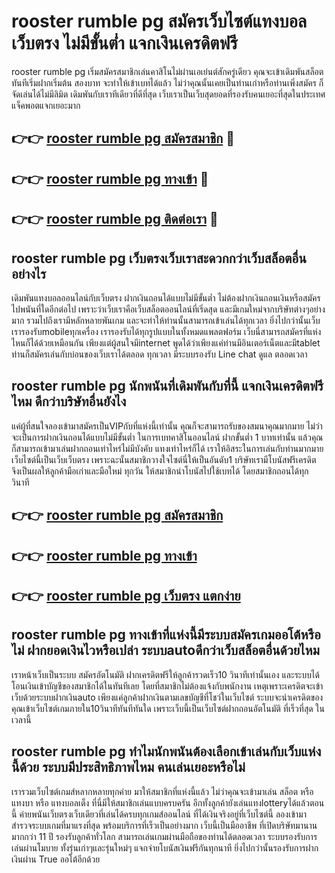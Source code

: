 # rooster rumble pg สมัครเว็บไซต์แทงบอลเว็บตรง ไม่มีขั้นต่ำ แจกเงินเครดิตฟรี

rooster rumble pg เริ่มสมัครสมาชิกเล่นคาสิโนไม่ผ่านเอเย่นต์สักครู่เดียว คุณจะเข้าเดิมพันสล็อตทันทีเริ่มฝากเริ่มต้น สองบาท จะทำให้เข้าเบทได้แล้ว ไม่ว่าคุณนั้นเคยเป็นท่านเก่าหรือท่านเพิ่งสมัคร ก็จัดเล่นได้ไม่มีลิมิต เดิมพันกับเราทีเดียวที่ดีที่สุด เว็บเราเป็นเว็บสุดยอดที่รองรับคนเยอะที่สุดในประเทศ แจ็คพอตแจกเยอะมาก

## 👉👉 [rooster rumble pg สมัครสมาชิก](https://bit.ly/3Ckzg5n) 🎰
## 👉👉 [rooster rumble pg ทางเข้า](https://bit.ly/3Ckzg5n) 🎰
## 👉👉 [rooster rumble pg ติดต่อเรา](https://bit.ly/3Ckzg5n) 🎰

## rooster rumble pg เว็บตรงเว็บเราสะดวกกว่าเว็บสล็อตอื่นอย่างไร
เดิมพันแทงบอลออนไลน์กับเว็บตรง ฝากเงินถอนได้แบบไม่มีขั้นต่ำ ไม่ต้องฝากเงินถอนเงินหรือสมัครไปพนันที่ใดอีกต่อไป เพราะว่าเว็บเราคือเว็บสล็อตออนไลน์ที่เริ่ดสุด และมีเกมใหม่จากบริษัทต่างๆอย่างมาก รวมไปถึงเรามีหลักหลายพันเกม และจะทำให้ท่านนั้นสามารถเข้าเล่นได้ทุกเวลา ยิ่งไปกว่านั้นเว็บเรารองรับmobileทุกเครื่อง เรารองรับได้ทุกรูปแบบในทั้งหมดแพลตฟอร์ม เว็บนี่สามารถสมัครที่แห่งไหนก็ได้ด้วยเหมือนกัน เพียงแต่ผู้สนใจมีinternet พูดได้ว่าเพียงแค่ท่านมีอินเตอร์เน็ตและมีtablet ท่านก็สมัครเล่นกับบ่อนของเว็บเราได้ตลอด ทุกเวลา มีระบบรองรับ Line chat ดูแล ตลอดเวลา

## rooster rumble pg นักพนันที่เดิมพันกับที่นี้ แจกเงินเครดิตฟรีไหม ดีกว่าบริษัทอื่นยังไง
แค่ผู้ที่สนใจลองเข้ามาสมัครเป็นVIPกับที่แห่งนี้เท่านั้น คุณก็จะสามารถรับของสมนาคุณมากมาย ไม่ว่าจะเป็นการฝากเงินถอนได้แบบไม่มีขั้นต่ำ ในการเบทคาสิโนออนไลน์ ฝากขั้นต่ำ 1 บาทเท่านั้น แล้วคุณก็สามารถเข้ามาเล่นฝากถอนเท่าไหร่ไม่มีบังคับ แทงเท่าไหร่ก็ได้ เราให้อิสระในการเล่นกับท่านมากมาย เว็บไซต์นี้เป็นเว็บเว็บตรง เพราะฉะนั้นสมาชิกวางใจไซต์นี่ให้เป็นอันดับ1 บริษัทเรามีโบนัสฟรีเครดิต จึงเป็นผลให้ลูกค้ามือเก่าและมือใหม่ ทุกวัน ให้สมาชิกนำโบนัสไปใช้เบทได้ โดยสมาชิกถอนได้ทุกวินาที

## 👉👉 [rooster rumble pg สมัครสมาชิก](https://bit.ly/3Ckzg5n)
## 👉👉 [rooster rumble pg ทางเข้า](https://bit.ly/3Ckzg5n)
## 👉👉 [rooster rumble pg เว็บตรง แตกง่าย](https://bit.ly/3Ckzg5n)

## rooster rumble pg ทางเข้าที่แห่งนี้มีระบบสมัครเกมออโต้หรือไม่ ฝากยอดเงินไวหรือเปล่า ระบบautoดีกว่าเว็บสล็อตอื่นด้วยไหม
เราหน้าเว็บเป็นระบบ สมัครอัตโนมัติ ฝากเครดิตฟรีให้ลูกค้ารวดเร็ว10 วินาทีเท่านั้นเอง และระบบได้โอนเงินเข้าบัญชีของสมาชิกได้ในทันทีเลย โดยที่สมาชิกไม่ต้องแจ้งกับพนักงาน เหตุเพราะเครดิตจะเข้าเว็บด้วยระบบฝากเงินauto เพียงแค่ลูกค้าฝากเงินตามเลขบัญชีที่โชว์ในเว็บไซต์ ระบบจะนำเครดิตของคุณเข้าเว็บไซต์เกมภายใน10วินาทีทันทีทันใด เพราะเว็บนี้เป็นเว็บไซต์ฝากถอนอัตโนมัติ ที่เร็วที่สุด ในเวลานี้

## rooster rumble pg ทำไมนักพนันต้องเลือกเข้าเล่นกับเว็บแห่งนี้ด้วย ระบบมีประสิทธิภาพไหม คนเล่นเยอะหรือไม่
เรารวมเว็บไซต์เกมส์หลากหลายทุกค่าย มาให้สมาชิกที่แห่งนี้แล้ว ไม่ว่าคุณจะเข้ามาเล่น สล็อต หรือ แทงบา หรือ แทงบอลเต็ง ที่นี่มีให้สมาชิกเล่นแบบครบครัน อีกทั้งลูกค้ายังเล่นแทงlotteryได้แล้วตอนนี้ ค่ายพนันเว็บตรงเว็บเดียวที่เล่นได้ครบทุกเกมส์ออนไลน์ ที่ได้เงินจริงอยู่ที่เว็บไซต์นี้ ลองเข้ามาสำรวจระบบเกมที่มาแรงที่สุด พร้อมบริการที่เร็วเป็นอย่างมาก เว็บนี้เป็นมืออาชีพ ที่เปิดบริษัทมานานมากกว่า 11 ปี รองรับลูกค้าทั่วโลก สามารถเล่นเกมผ่านมือถือของท่านได้ตลอดเวลา ระบบรองรับการเล่นผ่านโมบาย ทั้งรุ่นเก่าๆและรุ่นใหม่ๆ แจกจ่ายโบนัสเงินฟรีกันทุกนาที ยิ่งไปกว่านั้นรองรับการฝากเงินผ่าน True ออโต้อีกด้วย
